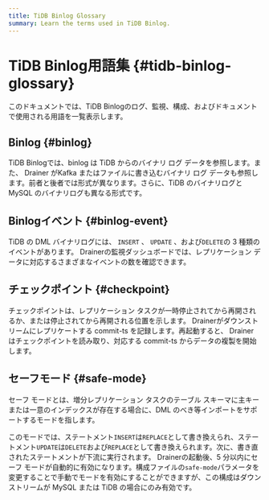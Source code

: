 ```yaml
---
title: TiDB Binlog Glossary
summary: Learn the terms used in TiDB Binlog.
---
```


# TiDB Binlog用語集 {#tidb-binlog-glossary}

このドキュメントでは、TiDB Binlogのログ、監視、構成、およびドキュメントで使用される用語を一覧表示します。

## Binlog {#binlog}

TiDB Binlogでは、binlog は TiDB からのバイナリ ログ データを参照します。また、 Drainer がKafka またはファイルに書き込むバイナリ ログ データも参照します。前者と後者では形式が異なります。さらに、TiDB のバイナリログと MySQL のバイナリログも異なる形式です。

## Binlogイベント {#binlog-event}

TiDB の DML バイナリログには、 `INSERT` 、 `UPDATE` 、および`DELETE`の 3 種類のイベントがあります。 Drainerの監視ダッシュボードでは、レプリケーション データに対応するさまざまなイベントの数を確認できます。

## チェックポイント {#checkpoint}

チェックポイントは、レプリケーション タスクが一時停止されてから再開されるか、または停止されてから再開される位置を示します。 Drainerがダウンストリームにレプリケートする commit-ts を記録します。再起動すると、 Drainer はチェックポイントを読み取り、対応する commit-ts からデータの複製を開始します。

## セーフモード {#safe-mode}

セーフ モードとは、増分レプリケーション タスクのテーブル スキーマに主キーまたは一意のインデックスが存在する場合に、DML のべき等インポートをサポートするモードを指します。

このモードでは、ステートメント`INSERT`は`REPLACE`として書き換えられ、ステートメント`UPDATE`は`DELETE`および`REPLACE`として書き換えられます。次に、書き直されたステートメントが下流に実行されます。 Drainerの起動後、5 分以内にセーフ モードが自動的に有効になります。構成ファイルの`safe-mode`パラメータを変更することで手動でモードを有効にすることができますが、この構成はダウンストリームが MySQL または TiDB の場合にのみ有効です。
